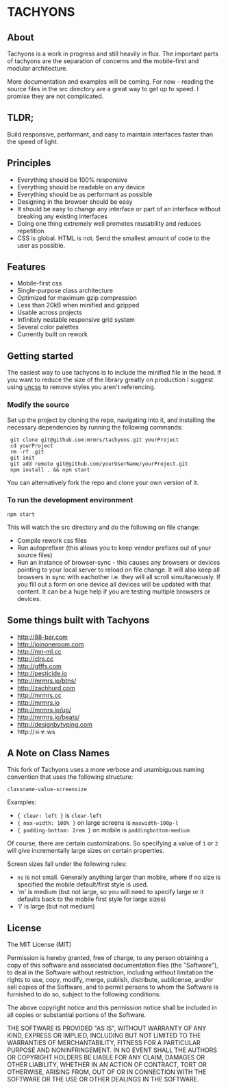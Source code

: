 # TACHYONS

## About

Tachyons is a work in progress and still heavily in flux.
The important parts of tachyons are the separation of concerns and the mobile-first
and modular architecture.

More documentation and examples will be coming. For now - reading the source files
in the src directory are a great way to get up to speed. I promise they are not complicated.

## TLDR;

Build responsive, performant, and easy to maintain interfaces faster than the speed of light.

## Principles

* Everything should be 100% responsive
* Everything should be readable on any device
* Everything should be as performant as possible
* Designing in the browser should be easy
* It should be easy to change any interface or part of an interface without breaking any existing interfaces
* Doing one thing extremely well promotes reusability and reduces repetition
* CSS is global. HTML is not. Send the smallest amount of code to the user as possible.

## Features

* Mobile-first css
* Single-purpose class architecture
* Optimized for maximum gzip compression
* Less than 20kB when minified and gzipped
* Usable across projects
* Infinitely nestable responsive grid system
* Several color palettes
* Currently built on rework

## Getting started

The easiest way to use tachyons is to include the minified file in the head.
If you want to reduce the size of the library greatly on production I suggest
using [uncss](https://github.com/giakki/uncss) to remove styles you aren't referencing.

### Modify the source
Set up the project by cloning the repo, navigating into it, and installing the necessary dependencies by running the following commands:

```
 git clone git@github.com:mrmrs/tachyons.git yourProject
 cd yourProject
 rm -rf .git
 git init
 git add remote git@github.com/yourUserName/yourProject.git
 npm install . && npm start
```

You can alternatively fork the repo and clone your own version of it.

### To run the development environment
```
npm start
```
This will watch the src directory and do the following on file change:
* Compile rework css files
* Run autoprefixer (this allows you to keep vendor prefixes out of your source files)
* Run an instance of browser-sync - this causes any browsers or devices pointing to your local server to reload on file change. It will also keep all browsers in sync with eachother i.e. they will all scroll simultaneously. If you fill out a form on one device all devices will be updated with that content. It can be a huge help if you are testing multiple browsers or devices.

## Some things built with Tachyons

* http://88-bar.com
* http://joinoneroom.com
* http://mn-ml.cc
* http://clrs.cc
* http://gfffs.com
* http://pesticide.io
* http://mrmrs.io/btns/
* http://zachhurd.com
* http://mrmrs.cc
* http://mrmrs.io
* http://mrmrs.io/up/
* http://mrmrs.io/beats/
* http://designbytyping.com
* http://☠☣.ws

## A Note on Class Names

This fork of Tachyons uses a more verbose and unambiguous naming convention that uses the following structure:

`classname-value-screensize`

Examples:

* `{ clear: left }` is `clear-left`
* `{ max-width: 100% }` on large screens is `maxwidth-100p-l`
* `{ padding-bottom: 2rem }` on mobile is `paddingbottom-medium`

Of course, there are certain customizations. So specifying a value of `1` or `2` will give incrementally large sizes on certain properties.

Screen sizes fall under the following rules:

* `ns` is not small. Generally anything larger than mobile, where if no size is specified the mobile default/first style is used.
* 'm' is medium (but not large, so you will need to specify large or it defaults back to the mobile first style for large sizes)
* 'l' is large (but not medium)

## License

The MIT License (MIT)


Permission is hereby granted, free of charge, to any person obtaining a copy of this software and associated documentation files (the "Software"), to deal in the Software without restriction, including without limitation the rights to use, copy, modify, merge, publish, distribute, sublicense, and/or sell copies of the Software, and to permit persons to whom the Software is furnished to do so, subject to the following conditions:

The above copyright notice and this permission notice shall be included in all copies or substantial portions of the Software.

THE SOFTWARE IS PROVIDED "AS IS", WITHOUT WARRANTY OF ANY KIND, EXPRESS OR IMPLIED, INCLUDING BUT NOT LIMITED TO THE WARRANTIES OF MERCHANTABILITY, FITNESS FOR A PARTICULAR PURPOSE AND NONINFRINGEMENT. IN NO EVENT SHALL THE AUTHORS OR COPYRIGHT HOLDERS BE LIABLE FOR ANY CLAIM, DAMAGES OR OTHER LIABILITY, WHETHER IN AN ACTION OF CONTRACT, TORT OR OTHERWISE, ARISING FROM, OUT OF OR IN CONNECTION WITH THE SOFTWARE OR THE USE OR OTHER DEALINGS IN THE SOFTWARE.
